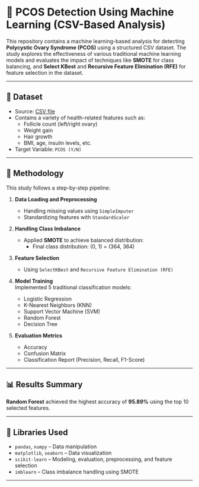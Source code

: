 # 🧠 PCOS Detection Using Machine Learning (CSV-Based Analysis)

This repository contains a machine learning-based analysis for detecting **Polycystic Ovary Syndrome (PCOS)** using a structured CSV dataset. The study explores the effectiveness of various traditional machine learning models and evaluates the impact of techniques like **SMOTE** for class balancing, and **Select KBest** and **Recursive Feature Elimination (RFE)** for feature selection in the dataset.

---

## 📂 Dataset

- Source: [CSV file](https://www.kaggle.com/datasets/shreyasvedpathak/pcos-dataset)
- Contains a variety of health-related features such as:
  - Follicle count (left/right ovary)
  - Weight gain
  - Hair growth
  - BMI, age, insulin levels, etc.
- Target Variable: `PCOS (Y/N)`

---

## 🧪 Methodology

This study follows a step-by-step pipeline:

1. **Data Loading and Preprocessing**  
   - Handling missing values using `SimpleImputer`  
   - Standardizing features with `StandardScaler`

2. **Handling Class Imbalance**  
   - Applied **SMOTE** to achieve balanced distribution:  
     - Final class distribution: (0, 1) = (364, 364)

3. **Feature Selection**  
   - Using `SelectKBest` and `Recursive Feature Elimination (RFE)`

5. **Model Training**  
   Implemented 5 traditional classification models:
   - Logistic Regression
   - K-Nearest Neighbors (KNN)
   - Support Vector Machine (SVM)
   - Random Forest
   - Decision Tree

6. **Evaluation Metrics**  
   - Accuracy
   - Confusion Matrix
   - Classification Report (Precision, Recall, F1-Score)

---

## 📊 Results Summary
**Random Forest** achieved the highest accuracy of **95.89%** using the top 10 selected features.

---

## 🧰 Libraries Used

- `pandas`, `numpy` – Data manipulation
- `matplotlib`, `seaborn` – Data visualization
- `scikit-learn` – Modeling, evaluation, preprocessing, and feature selection
- `imblearn` – Class imbalance handling using SMOTE

---
